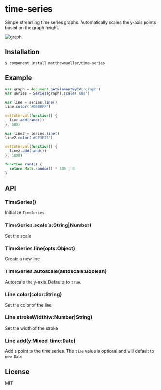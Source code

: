 
# time-series

  Simple streaming time series graphs. Automatically scales the y-axis points based on the graph height.

  ![graph](http://i.cloudup.com/ieUMBoog5qL.png)

## Installation

    $ component install matthewmueller/time-series

## Example

```js
var graph = document.getElementById('graph')
var series = Series(graph).scale('60s')

var line = series.line()
line.color('#00BEFF')

setInterval(function() {
  line.add(rand())
}, 500)

var line2 = series.line()
line2.color('#CF3E2A')

setInterval(function() {
  line2.add(rand())
}, 1000)

function rand() {
  return Math.random() * 100 | 0
}
```

## API

### TimeSeries()

  Initialize `TimeSeries`

### TimeSeries.scale(s:String|Number)

  Set the scale


### TimeSeries.line(opts:Object)

  Create a new line

### TimeSeries.autoscale(autoscale:Boolean)

  Autoscale the y-axis. Defaults to `true`.

### Line.color(color:String)

  Set the color of the line

### Line.strokeWidth(w:Number|String)

  Set the width of the stroke

### Line.add(y:Mixed, time:Date)

  Add a point to the time series. The `time` value is optional and will default to `new Date`.

## License

  MIT
